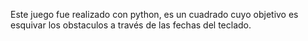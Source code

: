 Este juego fue realizado con python, es un cuadrado cuyo objetivo es esquivar los obstaculos a través de las fechas del teclado.
